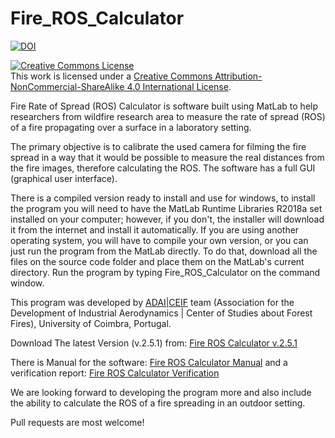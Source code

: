 # Fire_ROS_Calculator

[![DOI](https://zenodo.org/badge/84100448.svg)](https://zenodo.org/badge/latestdoi/84100448)

<a rel="license" href="http://creativecommons.org/licenses/by-nc-sa/4.0/"><img alt="Creative Commons License" style="border-width:0" src="https://i.creativecommons.org/l/by-nc-sa/4.0/88x31.png" /></a><br />This work is licensed under a <a rel="license" href="http://creativecommons.org/licenses/by-nc-sa/4.0/">Creative Commons Attribution-NonCommercial-ShareAlike 4.0 International License</a>.

Fire Rate of Spread (ROS) Calculator is software built using MatLab to help researchers from wildfire research area to measure the rate of spread (ROS) of a fire propagating over a surface in a laboratory setting.

The primary objective is to calibrate the used camera for filming the fire spread in a way that it would be possible to measure the real distances from the fire images, therefore calculating the ROS. The software has a full GUI (graphical user interface).

There is a compiled version ready to install and use for windows, to install the program you will need to have the MatLab Runtime Libraries R2018a set installed on your computer; however, if you don't, the installer will download it from the internet and install it automatically. If you are using another operating system, you will have to compile your own version, or you can just run the program from the MatLab directly. To do that, download all the files on the source code folder and place them on the MatLab's current directory. Run the program by typing Fire_ROS_Calculator on the command window. 

This program was developed by [ADAI|CEIF](http://www.adai.pt) team (Association for the Development of Industrial Aerodynamics | Center of Studies about Forest Fires), University of Coimbra, Portugal. 

Download The latest Version (v.2.5.1) from: [Fire ROS Calculator v.2.5.1](https://github.com/AAbouali/Fire_ROS_Calculator/releases/download/2.5/Fire_ROS_Calculator_web_v2.5.1.exe)

There is Manual for the software: [Fire ROS Calculator Manual](https://github.com/AAbouali/Fire_ROS_Calculator/releases/download/2.5/Fire.ROS.Calculator.manual.v2.5.1.pdf) and a verification report: [Fire ROS Calculator Verification](https://github.com/AAbouali/Fire_ROS_Calculator/releases/download/2.5/Fire.ROS.Calculator.Verification.v2.5.1.pdf)

We are looking forward to developing the program more and also include the ability to calculate the ROS of a fire spreading in an outdoor setting. 

Pull requests are most welcome!


